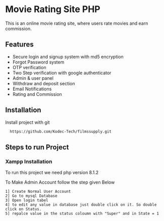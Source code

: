 # Movie Rating Site PHP

This is an online movie rating site, where users rate movies and earn commission.

## Features

- Secure login and signup system with md5 encryption
- Forgot Password system
- OTP verification
- Two Step verification with google authenticator
- Admin & user panel
- Withdraw and deposit section
- Email Notifications
- Rating and Commission

## Installation

Install project with git

```bash
  https://github.com/Kodec-Tech/filmssupply.git

```

## Steps to run Project

### Xampp Installation

To run this project we need php version 8.1.2

To Make Admin Account follow the step given Below

    1] Create Normal User Account
    2] Go to mysql Database
    3] Open login tabel
    4] to edit any value in database just double click on it. So double click on Status.
    5] repalce value in the status coloumn with "Super" and in State = 1
